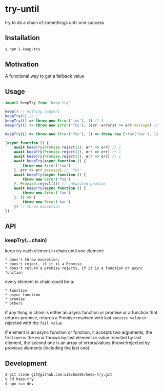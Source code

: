 # try-until
try to do a chain of somethings until one success

## Installation

```bash
$ npm i keep-try
```

## Motivation

A functional way to get a fallback value

## Usage

```javascript
import keepTry from 'keep-try'

keep() // nothing happens
keepTry(1) // 1
keepTry(() => throw new Error('foo'), 1) // 1
keepTry(() => throw new Error('foo'), (err, errors) => err.message) // 'foo'

keepTry(() => throw new Error('foo'), () => throw new Error('bar'), 1) // 1

(async function () {
    await keepTry(Promise.reject(1), err => err) // 1
    await keepTry(Promise.reject(1), err => err) // 1
    await keepTry(Promise.reject(1), err => err) // 1
    await keepTry(async function () {
        throw new Error('foo')
    }, err => err.message) // 'foo' 
    await keepTry(async function () {
        throw new Error('foo')
    }, Promise.reject(1)) // unhandled promise
    await keepTry(async function () {
        throw new Error('foo')
    }, () => {
        throw new Error('bar')
    }) // throw exception
})
```

## API

### keepTry(...chain)

keep try each element in chain until one element:

    * does't throw exception, 
    * does't reject, if it is a Promise
    * does't return a promise rejects, if it is a function or async function

every element in chain could be a:

    * function
    * async function
    * promise
    * others

if any thing in chain is either an async function or promise or a function that 
returns promise, returns a Promise resolved with last `success value` or 
rejected with the `fail value`

if element is an async function or function, it accepts two arguments, the first
one is the error thrown by last element or value rejected by last element, the 
second one is an array of errors/values thrown/rejected by previous elements (including 
the last one)

## Development

```bash
$ git clone git@github.com:xiechao06/keep-try.git
$ cd keep-try
$ npm run dev 
```